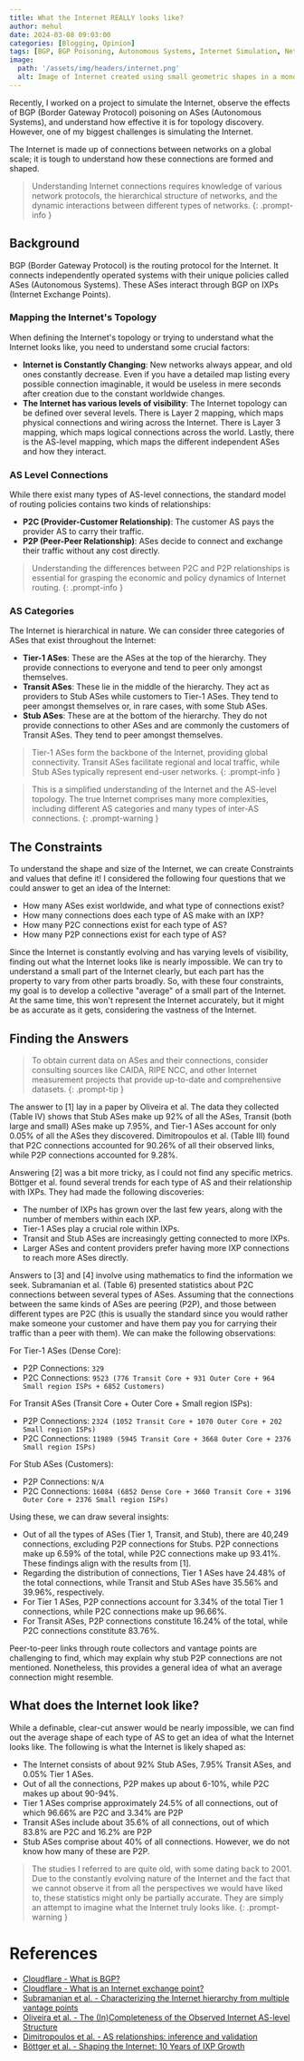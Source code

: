 ```yaml
---
title: What the Internet REALLY looks like?
author: mehul
date: 2024-03-08 09:03:00
categories: [Blogging, Opinion]
tags: [BGP, BGP Poisoning, Autonomous Systems, Internet Simulation, Network Topology, AS Level Connections, Internet Hierarchy, P2C Connections, P2P Connections, Internet Exchange Points (IXPs), Network Protocols, Internet Mapping, Tier-1 ASes, Transit ASes, Stub ASes, Internet Dynamics, Network Evolution, Internet Measurements, Internet Datasets, Cybersecurity, Network Security]
image:
  path: '/assets/img/headers/internet.png'
  alt: Image of Internet created using small geometric shapes in a monochrome design on a black background.
---
```

Recently, I worked on a project to simulate the Internet, observe the effects of BGP (Border Gateway Protocol) poisoning on ASes (Autonomous Systems), and understand how effective it is for topology discovery. However, one of my biggest challenges is simulating the Internet.

The Internet is made up of connections between networks on a global scale; it is tough to understand how these connections are formed and shaped.

> Understanding Internet connections requires knowledge of various network protocols, the hierarchical structure of networks, and the dynamic interactions between different types of networks.
{: .prompt-info }

## Background
BGP (Border Gateway Protocol) is the routing protocol for the Internet. It connects independently operated systems with their unique policies called ASes (Autonomous Systems). These ASes interact through BGP on IXPs (Internet Exchange Points).

### Mapping the Internet's Topology
When defining the Internet's topology or trying to understand what the Internet looks like, you need to understand some crucial factors:
- **Internet is Constantly Changing**: New networks always appear, and old ones constantly decrease. Even if you have a detailed map listing every possible connection imaginable, it would be useless in mere seconds after creation due to the constant worldwide changes.
- **The Internet has various levels of visibility**: The Internet topology can be defined over several levels. There is Layer 2 mapping, which maps physical connections and wiring across the Internet. There is Layer 3 mapping, which maps logical connections across the world. Lastly, there is the AS-level mapping, which maps the different independent ASes and how they interact.

### AS Level Connections
While there exist many types of AS-level connections, the standard model of routing policies contains two kinds of relationships:
- **P2C (Provider-Customer Relationship)**: The customer AS pays the provider AS to carry their traffic.
- **P2P (Peer-Peer Relationship)**: ASes decide to connect and exchange their traffic without any cost directly.

> Understanding the differences between P2C and P2P relationships is essential for grasping the economic and policy dynamics of Internet routing.
{: .prompt-info }

### AS Categories
The Internet is hierarchical in nature. We can consider three categories of ASes that exist throughout the Internet:
- **Tier-1 ASes**: These are the ASes at the top of the hierarchy. They provide connections to everyone and tend to peer only amongst themselves.
- **Transit ASes**: These lie in the middle of the hierarchy. They act as providers to Stub ASes while customers to Tier-1 ASes. They tend to peer amongst themselves or, in rare cases, with some Stub ASes.
- **Stub ASes**: These are at the bottom of the hierarchy. They do not provide connections to other ASes and are commonly the customers of Transit ASes. They tend to peer amongst themselves.

> Tier-1 ASes form the backbone of the Internet, providing global connectivity. Transit ASes facilitate regional and local traffic, while Stub ASes typically represent end-user networks.
{: .prompt-info }

> This is a simplified understanding of the Internet and the AS-level topology. The true Internet comprises many more complexities, including different AS categories and many types of inter-AS connections.
{: .prompt-warning }

## The Constraints
To understand the shape and size of the Internet, we can create Constraints and values that define it! I considered the following four questions that we could answer to get an idea of the Internet:
- How many ASes exist worldwide, and what type of connections exist?
- How many connections does each type of AS make with an IXP?
- How many P2C connections exist for each type of AS?
- How many P2P connections exist for each type of AS?

Since the Internet is constantly evolving and has varying levels of visibility, finding out what the Internet looks like is nearly impossible. We can try to understand a small part of the Internet clearly, but each part has the property to vary from other parts broadly. So, with these four constraints, my goal is to develop a collective "average" of a small part of the Internet. At the same time, this won't represent the Internet accurately, but it might be as accurate as it gets, considering the vastness of the Internet.

## Finding the Answers

> To obtain current data on ASes and their connections, consider consulting sources like CAIDA, RIPE NCC, and other Internet measurement projects that provide up-to-date and comprehensive datasets.
{: .prompt-tip }

The answer to [1] lay in a paper by Oliveira et al. The data they collected (Table IV) shows that Stub ASes make up 92% of all the ASes, Transit (both large and small) ASes make up 7.95%, and Tier-1 ASes account for only 0.05% of all the ASes they discovered. Dimitropoulos et al. (Table III) found that P2C connections accounted for 90.26% of all their observed links, while P2P connections accounted for 9.28%.

Answering [2] was a bit more tricky, as I could not find any specific metrics. Böttger et al. found several trends for each type of AS and their relationship with IXPs. They had made the following discoveries:
- The number of IXPs has grown over the last few years, along with the number of members within each IXP.
- Tier-1 ASes play a crucial role within IXPs.
- Transit and Stub ASes are increasingly getting connected to more IXPs.
- Larger ASes and content providers prefer having more IXP connections to reach more ASes directly.

Answers to [3] and [4] involve using mathematics to find the information we seek. Subramanian et al. (Table 6) presented statistics about P2C connections between several types of ASes. Assuming that the connections between the same kinds of ASes are peering (P2P), and those between different types are P2C (this is usually the standard since you would rather make someone your customer and have them pay you for carrying their traffic than a peer with them). We can make the following observations:

For Tier-1 ASes (Dense Core):
- P2P Connections: ``329``
- P2C Connections: ``9523 (776 Transit Core + 931 Outer Core + 964 Small region ISPs + 6852 Customers)``

For Transit ASes (Transit Core + Outer Core + Small region ISPs):
- P2P Connections: ``2324 (1052 Transit Core + 1070 Outer Core + 202 Small region ISPs)``
- P2C Connections: ``11989 (5945 Transit Core + 3668 Outer Core + 2376 Small region ISPs)``

For Stub ASes (Customers):
- P2P Connections: ``N/A``
- P2C Connections: ``16084 (6852 Dense Core + 3660 Transit Core + 3196 Outer Core + 2376 Small region ISPs)``

Using these, we can draw several insights:
- Out of all the types of ASes (Tier 1, Transit, and Stub), there are 40,249 connections, excluding P2P connections for Stubs. P2P connections make up 6.59% of the total, while P2C connections make up 93.41%. These findings align with the results from [1].
- Regarding the distribution of connections, Tier 1 ASes have 24.48% of the total connections, while Transit and Stub ASes have 35.56% and 39.96%, respectively.
- For Tier 1 ASes, P2P connections account for 3.34% of the total Tier 1 connections, while P2C connections make up 96.66%.
- For Transit ASes, P2P connections constitute 16.24% of the total, while P2C connections constitute 83.76%.

Peer-to-peer links through route collectors and vantage points are challenging to find, which may explain why stub P2P connections are not mentioned. Nonetheless, this provides a general idea of what an average connection might resemble.

## What does the Internet look like?

While a definable, clear-cut answer would be nearly impossible, we can find out the average shape of each type of AS to get an idea of what the Internet looks like. The following is what the Internet is likely shaped as:
- The Internet consists of about 92% Stub ASes, 7.95% Transit ASes, and 0.05% Tier 1 ASes.
- Out of all the connections, P2P makes up about 6-10%, while P2C makes up about 90-94%.
- Tier 1 ASes comprise approximately 24.5% of all connections, out of which 96.66% are P2C and 3.34% are P2P
- Transit ASes include about 35.6% of all connections, out of which 83.8% are P2C and 16.2% are P2P
- Stub ASes comprise about 40% of all connections. However, we do not know how many of these are P2P.

> The studies I referred to are quite old, with some dating back to 2001. Due to the constantly evolving nature of the Internet and the fact that we cannot observe it from all the perspectives we would have liked to, these statistics might only be partially accurate. They are simply an attempt to imagine what the Internet truly looks like.
{: .prompt-warning }

# References

- [Cloudflare - What is BGP?](https://www.cloudflare.com/learning/security/glossary/what-is-bgp/)
- [Cloudflare - What is an Internet exchange point?](https://www.cloudflare.com/learning/cdn/glossary/internet-exchange-point-ixp/)
- [Subramanian et al. - Characterizing the Internet hierarchy from multiple vantage points](https://ieeexplore.ieee.org/document/1019307/?arnumber=1019307)
- [Oliveira et al. - The (In)Completeness of the Observed Internet AS-level Structure](https://ieeexplore.ieee.org/abstract/document/5200324)
- [Dimitropoulos et al. - AS relationships: inference and validation](https://dl.acm.org/doi/10.1145/1198255.1198259)
- [Böttger et al. - Shaping the Internet: 10 Years of IXP Growth](https://arxiv.org/abs/1810.10963)

